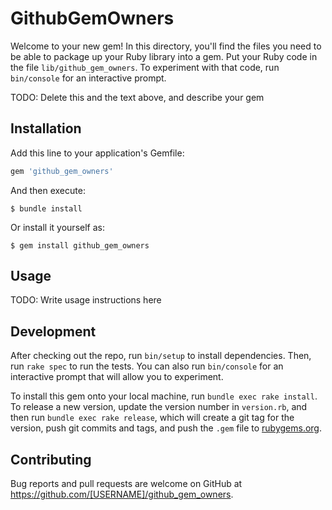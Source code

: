 # GithubGemOwners

Welcome to your new gem! In this directory, you'll find the files you need to be able to package up your Ruby library into a gem. Put your Ruby code in the file `lib/github_gem_owners`. To experiment with that code, run `bin/console` for an interactive prompt.

TODO: Delete this and the text above, and describe your gem

## Installation

Add this line to your application's Gemfile:

```ruby
gem 'github_gem_owners'
```

And then execute:

    $ bundle install

Or install it yourself as:

    $ gem install github_gem_owners

## Usage

TODO: Write usage instructions here

## Development

After checking out the repo, run `bin/setup` to install dependencies. Then, run `rake spec` to run the tests. You can also run `bin/console` for an interactive prompt that will allow you to experiment.

To install this gem onto your local machine, run `bundle exec rake install`. To release a new version, update the version number in `version.rb`, and then run `bundle exec rake release`, which will create a git tag for the version, push git commits and tags, and push the `.gem` file to [rubygems.org](https://rubygems.org).

## Contributing

Bug reports and pull requests are welcome on GitHub at https://github.com/[USERNAME]/github_gem_owners.

